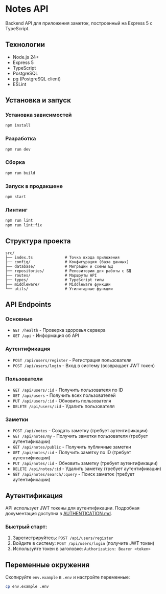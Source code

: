 # Notes API

Backend API для приложения заметок, построенный на Express 5 с TypeScript.

## Технологии

- Node.js 24+
- Express 5
- TypeScript
- PostgreSQL
- pg (PostgreSQL client)
- ESLint

## Установка и запуск

### Установка зависимостей

```bash
npm install
```

### Разработка

```bash
npm run dev
```

### Сборка

```bash
npm run build
```

### Запуск в продакшене

```bash
npm start
```

### Линтинг

```bash
npm run lint
npm run lint:fix
```

## Структура проекта

```text
src/
├── index.ts              # Точка входа приложения
├── config/               # Конфигурация (база данных)
├── database/             # Миграции и схемы БД
├── repositories/         # Репозитории для работы с БД
├── routes/               # Маршруты API
├── types/                # TypeScript типы
├── middleware/           # Middleware функции
└── utils/                # Утилитарные функции
```

## API Endpoints

### Основные

- `GET /health` - Проверка здоровья сервера
- `GET /api` - Информация об API

### Аутентификация

- `POST /api/users/register` - Регистрация пользователя
- `POST /api/users/login` - Вход в систему (возвращает JWT токен)

### Пользователи

- `GET /api/users/:id` - Получить пользователя по ID
- `GET /api/users` - Получить всех пользователей
- `PUT /api/users/:id` - Обновить пользователя
- `DELETE /api/users/:id` - Удалить пользователя

### Заметки

- `POST /api/notes` - Создать заметку (требует аутентификации)
- `GET /api/notes/my` - Получить заметки пользователя (требует аутентификации)
- `GET /api/notes/public` - Получить публичные заметки
- `GET /api/notes/:id` - Получить заметку по ID (требует аутентификации)
- `PUT /api/notes/:id` - Обновить заметку (требует аутентификации)
- `DELETE /api/notes/:id` - Удалить заметку (требует аутентификации)
- `GET /api/notes/search/:query` - Поиск заметок (требует аутентификации)

## Аутентификация

API использует JWT токены для аутентификации. Подробная документация доступна в [AUTHENTICATION.md](./AUTHENTICATION.md).

### Быстрый старт:

1. Зарегистрируйтесь: `POST /api/users/register`
2. Войдите в систему: `POST /api/users/login` (получите JWT токен)
3. Используйте токен в заголовке: `Authorization: Bearer <token>`

## Переменные окружения

Скопируйте `env.example` в `.env` и настройте переменные:

```bash
cp env.example .env
```
